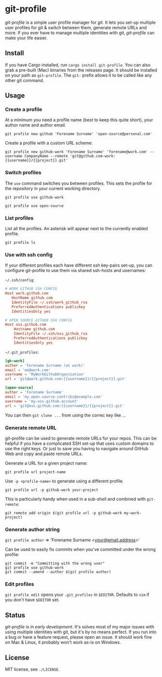 git-profile
==========

*git-profile* is a simple user profile manager for *git*. It lets you set-up multiple user profiles for git & switch
between them, generate remote URLs and more. If you ever have to manage multiple identities with git, *git-profile* can make
your life easier.

## Install

If you have Cargo installed, run `cargo install git-profile`. You can also grab a pre-built (Mac) binaries from the releases page.
It should be installed on your path as `git-profile`. The `git-` prefix allows it to be called like any other git command.

## Usage

### Create a profile
At a minimum you need a profile name (best to keep this quite short), your author name and author email.

`git profile new github 'Forename Surname' 'open-source@personal.com'`

Create a profile with a custom URL scheme:

`git profile new github-work 'Forename Surname' 'forename@work.com' --username CompanyName --remote 'git@github.com-work:{{username}}/{{project}}.git'`

### Switch profiles
The `use` command switches you between profiles. This sets the profile for the repository in your current working directory.

`git profile use github-work`

`git profile use open-source`


### List profiles
List all the profiles. An asterisk will appear next to the currently enabled profile.

`git profile ls`

### Use with ssh config
If your different profiles each have different ssh key-pairs set-up,
you can configure git-profile to use them via shared ssh-hosts and usernames:

`~/.ssh/config`:

```ini
# WORK GITHUB SSH CONFIG
Host work.github.com
   HostName github.com
   IdentityFile ~/.ssh/work_github_rsa
   PreferredAuthentications publickey
   IdentitiesOnly yes

# OPEN SOURCE GITHUB SSH CONFIG
Host oss.github.com
    Hostname github.com
    IdentityFile ~/.ssh/oss_github_rsa
    PreferredAuthentications publickey
    IdentitiesOnly yes
```

`~/.git_profiles`:

```toml
[gh-work]
author = 'Forename Surname (at work)'
email = 'me@work.com'
username = 'MyWorkGithubOrganization'
url = 'git@work.github.com:{{username}}/{{project}}.git'

[open-source]
author = 'Forename Surname'
email = 'my.open.source.contribs@example.com'
username = 'my-oss-github-account'
url = 'git@oss.github.com:{{username}}/{{project}}.git'
```

You can then `git clone ...` from using the correc key like ...

### Generate remote URL
git-profile can be used to generate remote URLs for your repos. This can be helpful if you have a complicated SSH
set-up that uses custom domains to use the right keys. Or just to save you having to navigate around GitHub Web
and copy and paste remote URLs.

Generate a URL for a given project name:

`git profile url project-name`

Use `-p <profile-name>` to generate using a different profile.

`git profile url -p github-work your-project`

This is particularly handy when used in a sub-shell and combined with `git-remote`:

`git remote add origin $(git profile url -p github-work my-work-project)`

### Generate author string
`git profile author` => 'Forename Surname \<your@email.address\>'

Can be used to easily fix commits when you've committed under the wrong profile:
```
git commit -m "Committing with the wrong user"
git profile use github-work
git commit --amend --author $(git profile author)
```

### Edit profiles
`git profile edit` opens your `.git_profiles` in `$EDITOR`. Defaults to `vim` if you don't have `$EDITOR` set.


## Status

*git-profile is in early development*. It's solves most of my major issues with using multiple identities with git, but it's by no means perfect.
If you run into a bug or have a feature request, please open an issue. It should work fine on Mac & Linux, it probably won't work as-is on Windows.


## License

MIT license, see `./LICENSE`.
